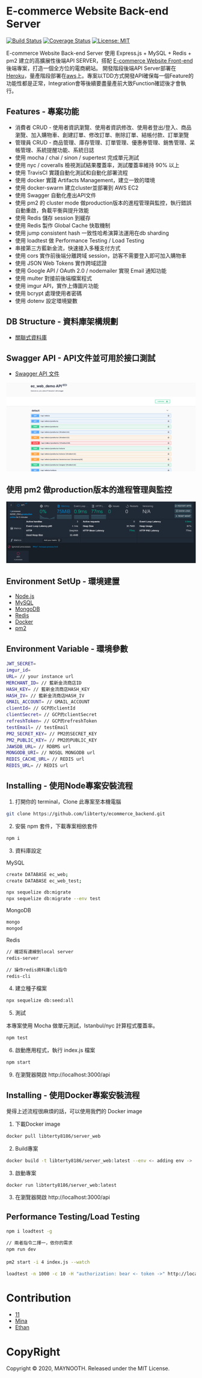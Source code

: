 # E-commerce Website Back-end Server

[![Build Status](https://travis-ci.org/libterty/ecommerce_backend.svg?branch=dev)](https://travis-ci.org/libterty/ecommerce_backend)
[![Coverage Status](https://coveralls.io/repos/github/libterty/ecommerce_backend/badge.svg?branch=master)](https://coveralls.io/github/libterty/ecommerce_backend?branch=master)
[![License: MIT](https://img.shields.io/badge/License-MIT-yellow.svg)](https://github.com/libterty/ecommerce_backend/blob/master/LICENCE)

E-commerce Website Back-end Server 使用 Express.js + MySQL + Redis + pm2 建立的高擴展性後端API SERVER，搭配 [E-commerce Website Front-end](https://github.com/libterty/ecommerce_frontend) 後端專案，打造一個全方位的電商網站。
開發階段後端API Server部署在[Heroku](https://secret-brushlands-82653.herokuapp.com/api)，量產階段部署在[aws](http://3.133.137.175/api)上。專案以TDD方式開發API確保每一個Feature的功能性都是正常，Integration會等後續要盡量產前大致Function確認後才會執行。

## Features - 專案功能

- 消費者 CRUD - 使用者資訊瀏覽、使用者資訊修改、使用者登出/登入、商品瀏覽、加入購物車、創建訂單、修改訂單、刪除訂單、結帳付款、訂單瀏覽
- 管理員 CRUD - 商品管理、庫存管理、訂單管理、優惠券管理、銷售管理、呆帳管理、系統提醒功能、系統日誌
- 使用 mocha / chai / sinon / supertest 完成單元測試
- 使用 nyc / coveralls 檢視測試結果覆蓋率，測試覆蓋率維持 90% 以上
- 使用 TravisCI 實踐自動化測試和自動化部署流程
- 使用 docker 實踐 Artifacts Management，建立一致的環境
- 使用 docker-swarm 建立cluster並部署到 AWS EC2 
- 使用 Swagger 自動化產出API文件
- 使用 pm2 的 cluster mode 做production版本的進程管理與監控，執行錯誤自動重啟，負載平衡與提升效能
- 使用 Redis 儲存 session 到緩存
- 使用 Redis 製作 Global Cache 快取機制
- 使用 jump consistent hash 一致性哈希演算法運用在db sharding
- 使用 loadtest 做 Performance Testing / Load Testing
- 串接第三方藍新金流，快速接入多種支付方式
- 使用 cors 實作前後端分離跨域 session，訪客不需要登入即可加入購物車
- 使用 JSON Web Tokens 實作跨域認證
- 使用 Google API / OAuth 2.0 / nodemailer 實現 Email 通知功能
- 使用 multer 對接前後端檔案程式
- 使用 imgur API，實作上傳圖片功能
- 使用 bcrypt 處理使用者密碼
- 使用 dotenv 設定環境變數

## DB Structure - 資料庫架構規劃

- [關聯式資料庫](https://www.lucidchart.com/documents/edit/9c515ee3-b3a8-4e79-8120-d4d179c84914/0_0?shared=true)

## Swagger API - API文件並可用於接口測試

- [Swagger API 文件](https://secret-brushlands-82653.herokuapp.com/api-docs/)

![image](https://github.com/libterty/ecommerce_backend/blob/dev/assests/Swagger-example.png)

## 使用 pm2 做production版本的進程管理與監控

![image](https://github.com/libterty/ecommerce_backend/blob/dev/assests/pm2-monitor.png)

## Environment SetUp - 環境建置

- [Node.js](https://nodejs.org/en/)
- [MySQL](https://www.mysql.com/)
- [MongoDB](https://www.mongodb.com)
- [Redis](https://redis.io)
- [Docker](https://www.docker.com)
- [pm2](https://pm2.io)

## Environment Variable - 環境參數

```bash
JWT_SECRET=
imgur_id=
URL= // your instance url
MERCHANT_ID= // 藍新金流商店ID
HASH_KEY= // 藍新金流商店HASH_KEY
HASH_IV= // 藍新金流商店HASH_IV
GMAIL_ACCOUNT= // GMAIL_ACCOUNT
clientId= // GCP的clientId
clientSecret= // GCP的clientSecret
refreshToken= // GCP的refreshToken
testEmail= // testEmail
PM2_SECRET_KEY= // PM2的SECRET_KEY
PM2_PUBLIC_KEY= // PM2的PUBLIC_KEY
JAWSDB_URL= // RDBMS url
MONGODB_URI= // NOSQL MONGODB url
REDIS_CACHE_URL= // REDIS url
REDIS_URL= // REDIS url
```

## Installing - 使用Node專案安裝流程

1. 打開你的 terminal，Clone 此專案至本機電腦

```bash
git clone https://github.com/libterty/ecommerce_backend.git
```

2. 安裝 npm 套件，下載專案相依套件

```bash
npm i
```

3. 資料庫設定

MySQL

```bash
create DATABASE ec_web;
create DATABASE ec_web_test;
```

```bash
npx sequelize db:migrate
npx sequelize db:migrate --env test
```

MongoDB

```bash
mongo
mongod
```

Redis

```bash
// 確認有連線到local server
redis-server
```

```bash
// 操作redis資料庫cli指令
redis-cli
```

4. 建立種子檔案

```bash
npx sequelize db:seed:all
```

5. 測試

本專案使用 Mocha 做單元測試，Istanbul/nyc 計算程式覆蓋率。

```bash
npm test
```

6. 啟動應用程式，執行 index.js 檔案

```bash
npm start
```

9. 在瀏覽器開啟 http://localhost:3000/api

## Installing - 使用Docker專案安裝流程
覺得上述流程很麻煩的話，可以使用我們的 Docker image

1. 下載Docker image
```bash
docker pull libterty8186/server_web
```

2. Build專案
```bash
docker build -t libterty8186/server_web:latest --env <- adding env ->
```

3. 啟動專案
```bash
docker run libterty8186/server_web:latest
```

3. 在瀏覽器開啟 http://localhost:3000/api

## Performance Testing/Load Testing

```bash
npm i loadtest -g
```

```bash
// 兩者指令二擇一，依你的需求
npm run dev

pm2 start -i 4 index.js --watch
```

```bash
loadtest -n 1000 -c 10 -H "authorization: bear <- token ->" http://localhost:3000/api/<-endpoint->
```

# Contribution
- [11](https://github.com/libterty)
- [Mina](https://github.com/mpragnarok)
- [Ethan](https://github.com/HuangMinShi)

# CopyRight
Copyright © 2020, MAYNOOTH. Released under the MIT License.